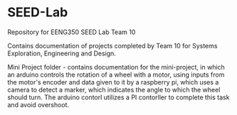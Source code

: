 # SEED-Lab
Repository for EENG350 SEED Lab Team 10

Contains documentation of projects completed by Team 10 for Systems Exploration, Engineering and Design.

Mini Project folder - contains documentation for the mini-project, in which an arduino controls the rotation of a wheel with a motor, using inputs from the motor's encoder and data given to it by a raspberry pi, which uses a camera to detect a marker, which indicates the angle to which the wheel should turn. The arduino contorl utilizes a PI contorller to complete this task and avoid overshoot.
